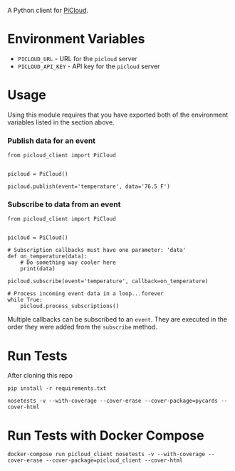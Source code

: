 A Python client for [PiCloud](https://github.com/exitcodezero/picloud).



Environment Variables
====================

* `PICLOUD_URL` - URL for the `picloud` server
* `PICLOUD_API_KEY` - API key for the `picloud` server



Usage
====================

Using this module requires that you have exported both of the environment variables listed in the section above.


### Publish data for an event

```
from picloud_client import PiCloud


picloud = PiCloud()

picloud.publish(event='temperature', data='76.5 F')
```


### Subscribe to data from an event

```
from picloud_client import PiCloud


picloud = PiCloud()

# Subscription callbacks must have one parameter: 'data'
def on_temperature(data):
    # Do something way cooler here
    print(data)

picloud.subscribe(event='temperature', callback=on_temperature)

# Process incoming event data in a loop...forever
while True:
    picloud.process_subscriptions()
```

Multiple callbacks can be subscribed to an `event`. They are executed in the order they were added from the `subscribe` method.



Run Tests
====================

After cloning this repo

```
pip install -r requirements.txt
```

```
nosetests -v --with-coverage --cover-erase --cover-package=pycards --cover-html
```


Run Tests with Docker Compose
====================

```
docker-compose run picloud_client nosetests -v --with-coverage --cover-erase --cover-package=picloud_client --cover-html
```
